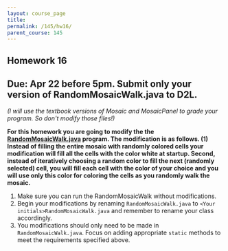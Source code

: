 ```yaml
---
layout: course_page
title: 
permalink: /145/hw16/
parent_course: 145
---
```


Homework 16
----

Due: Apr 22 before 5pm. Submit **only** your version of RandomMosaicWalk.java to D2L. 
----

*(I will use the textbook versions of Mosaic and MosaicPanel to grade your program. So don't modify those files!)*

**For this homework you are going to modify the the [RandomMosaicWalk.java](http://math.hws.edu/javanotes/source/chapter4/RandomMosaicWalk.java) program. The modification is as follows. (1) Instead of filling the entire mosaic with randomly colored cells your modification will fill all the cells with the color white at startup. Second, instead of iteratively choosing a random color to fill the next (randomly selected) cell, you will fill each cell with the color of your choice and you will use only this color for coloring the cells as you randomly walk the mosaic.**

1. Make sure you can run the RandomMosaicWalk without modifications.
2. Begin your modifications by renaming ```RandomMosaicWalk.java``` to ```<Your initials>RandomMosaicWalk.java``` and remember to rename your class accordingly.
3. You modifications should only need to be made in ```RandomMosaicWalk.java```. Focus on adding appropriate ```static``` methods to meet the requirements specified above.






